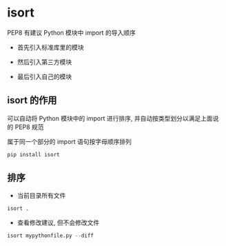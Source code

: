 <!--
 * @Description: 
 * @Version: 1.0
 * @Author: dalao
 * @Email: dalao@xxx.com
 * @Date: 2022-02-28 21:17:13
 * @LastEditors: dalao
 * @LastEditTime: 2023-04-15 11:00:24
-->

# isort


PEP8 有建议 Python 模块中 import 的导入顺序

- 首先引入标准库里的模块

- 然后引入第三方模块

- 最后引入自己的模块



## isort 的作用

可以自动将 Python 模块中的 import 进行排序, 并自动按类型划分以满足上面说的 PEP8 规范

属于同一个部分的 import 语句按字母顺序排列

```sh
pip install isort
```


## 排序

- 当前目录所有文件

```py
isort .
```

- 查看修改建议, 但不会修改文件

```py
isort mypythonfile.py --diff
```
